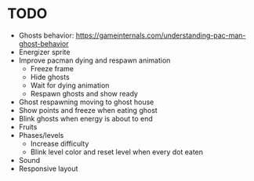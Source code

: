 # TODO 
- Ghosts behavior: https://gameinternals.com/understanding-pac-man-ghost-behavior
- Energizer sprite
- Improve pacman dying and respawn animation
    - Freeze frame
    - Hide ghosts
    - Wait for dying animation
    - Respawn ghosts and show ready
- Ghost respawning moving to ghost house
- Show points and freeze when eating ghost
- Blink ghosts when energy is about to end
- Fruits
- Phases/levels
    - Increase difficulty
    - Blink level color and reset level when every dot eaten
- Sound
- Responsive layout

